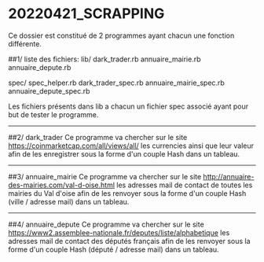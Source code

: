 # 20220421_SCRAPPING

Ce dossier est constitué de 2 programmes ayant chacun une fonction différente.

##1/ liste des fichiers:
lib/
dark_trader.rb
annuaire_mairie.rb
annuaire_depute.rb

spec/
spec_helper.rb
dark_trader_spec.rb
annuaire_mairie_spec.rb
annuaire_depute_spec.rb

Les fichiers présents dans lib a chacun un fichier spec associé ayant pour but de tester le programme. 

---

##2/ dark_trader
Ce programme va chercher sur le site https://coinmarketcap.com/all/views/all/ les currencies ainsi que leur valeur afin de les enregistrer sous la forme d'un couple Hash dans un tableau.

---

##3/ annuaire_mairie
Ce programme va chercher sur le site http://annuaire-des-mairies.com/val-d-oise.html les adresses mail de contact de toutes les mairies du Val d'oise afin de les renvoyer sous la forme d'un couple Hash (ville / adresse mail) dans un tableau.

---

##4/ annuaire_depute
Ce programme va chercher sur le site https://www2.assemblee-nationale.fr/deputes/liste/alphabetique les adresses mail de contact des députés français afin de les renvoyer sous la forme d'un couple Hash (député / adresse mail) dans un tableau.

